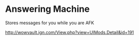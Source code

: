 # Answering Machine

Stores messages for you while you are AFK

http://wowvault.ign.com/View.php?view=UIMods.Detail&id=191
